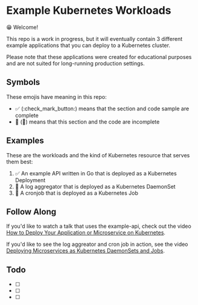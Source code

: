 # Example Kubernetes Workloads 

😁 Welcome! 

This repo is a work in progress, but it will eventually contain 3 different example applications that you can deploy to a Kubernetes cluster. 

Please note that these applications were created for educational purposes and are not suited for long-running production settings. 

## Symbols 
These emojis have meaning in this repo: 

* ✅ (:check_mark_button:) means that the section and code sample are complete 
* 🚧 (:construction:) means that this section and the code are incomplete 


## Examples 
These are the workloads and the kind of Kubernetes resource that serves them best: 

1. ✅ An example API written in Go that is deployed as a Kubernetes Deployment
1. 🚧 A log aggregator that is deployed as a Kubernetes DaemonSet
1. 🚧 A cronjob that is deployed as a Kubernetes Job 


## Follow Along 
If you'd like to watch a talk that uses the example-api, check out the video [How to Deploy Your Application or Microservice on Kubernetes](https://www.digitalocean.com/community/tech_talks/how-to-deploy-your-application-or-microservice-as-a-kubernetes-deployment). 

If you'd like to see the log aggreator and cron job in action, see the video [Deploying Microservices as Kubernetes DaemonSets and Jobs](https://www.digitalocean.com/community/tech_talks/deploying-microservices-as-kubernetes-daemonsets-and-jobs).


## Todo
- [ ] 
- [ ]
- [ ]


